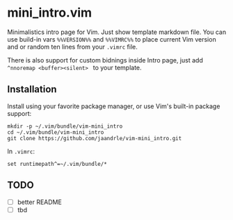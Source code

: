 # mini_intro.vim

Minimalistics intro page for Vim. Just show template markdown file.
You can use build-in vars `%%VERSION%%` and `%%VIMRC%%` to place
current Vim version and or random ten lines from your `.vimrc` file.

There is also support for custom bidnings inside Intro page, just add
`^nnoremap <buffer><silent> ` to your template.

## Installation

Install using your favorite package manager, or use Vim's built-in package
support:

    mkdir -p ~/.vim/bundle/vim-mini_intro
    cd ~/.vim/bundle/vim-mini_intro
    git clone https://github.com/jaandrle/vim-mini_intro.git

In `.vimrc`:

    set runtimepath^=~/.vim/bundle/*

## TODO
- [ ] better README
- [ ] tbd
